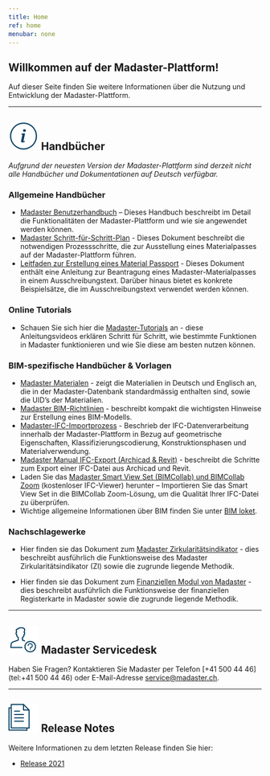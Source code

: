 ```yaml
---
title: Home
ref: home
menubar: none
---
```


## Willkommen auf der Madaster-Plattform!
Auf dieser Seite finden Sie weitere Informationen über die Nutzung und Entwicklung der Madaster-Plattform.

---

## <img class="header-img" src="/assets/images/767.svg"> Handbücher

_Aufgrund der neuesten Version der Madaster-Plattform sind derzeit nicht alle Handbücher und Dokumentationen auf Deutsch verfügbar._


### Allgemeine Handbücher

 * <a href="/files/ch/en/Madaster User Manual_EN.pdf" target="_blank">Madaster Benutzerhandbuch</a> – Dieses Handbuch beschreibt im Detail die Funktionalitäten der Madaster-Plattform und wie sie angewendet werden können.
 * <a href="/files/en/Madaster - Action Plan.pdf" target="_blank">Madaster Schritt-für-Schritt-Plan</a> - Dieses Dokument beschreibt die notwendigen Prozessschritte, die zur Ausstellung eines Materialpasses auf der Madaster-Plattform führen.
 * <a href="/files/ch/de/Tender Text Material Passport_CH-DE.pdf" target="_blank">Leitfaden zur Erstellung eines Material Passport</a> - Dieses Dokument enthält eine Anleitung zur Beantragung eines Madaster-Materialpasses in einem Ausschreibungstext. Darüber hinaus bietet es konkrete Beispielsätze, die im Ausschreibungstext verwendet werden können.

### Online Tutorials

* Schauen Sie sich hier die <a href="https://youtube.com/playlist?list=PLS17hWTtwLRTR64FSGzFuCeP7pB3Xlr_y" target="_blank">Madaster-Tutorials</a> an - diese Anleitungsvideos erklären Schritt für Schritt, wie bestimmte Funktionen in Madaster funktionieren und wie Sie diese am besten nutzen können.

### BIM-spezifische Handbücher & Vorlagen

  * <a href="/files/ch/de/Madaster Materialien.xlsx">Madaster Materialen</a> - zeigt die Materialien in Deutsch und Englisch an, die in der Madaster-Datenbank standardmässig enthalten sind, sowie die UID’s der Materialien.
 * <a href="/files/ch/de/IFC - Richtlinien_CH DE.pdf" target="_blank">Madaster BIM-Richtlinien</a> - beschreibt kompakt die wichtigsten Hinweise zur Erstellung eines BIM-Modells.
 * <a href="/files/ch/de/IFC-Importprozess_CH DE.pdf" target="_blank">Madaster-IFC-Importprozess</a> - Beschrieb der IFC-Datenverarbeitung innerhalb der Madaster-Plattform in Bezug auf geometrische Eigenschaften, Klassifizierungscodierung, Konstruktionsphasen und Materialverwendung.
 * <a href="/files/ch/de/Madaster BIM - IFC Export_CH DE.pdf" target="_blank">Madaster Manual IFC-Export (Archicad & Revit)</a> - beschreibt die Schritte zum Export einer IFC-Datei aus Archicad und Revit.
 * Laden Sie das <a href="http://www.bimcollab.com/en/Support/Support/Downloads/BIMcollab-ZOOM" target="_blank">Madaster Smart View Set (BIMCollab) und BIMCollab Zoom</a> (kostenloser IFC-Viewer) herunter – Importieren Sie das Smart View Set in die BIMCollab Zoom-Lösung, um die Qualität Ihrer IFC-Datei zu überprüfen.
 * Wichtige allgemeine Informationen über BIM finden Sie unter <a href="https://www.bimloket.nl/documents/BIM_basis_ILS_v1_0_DEU.pdf" target="_blank">BIM loket</a>.  



### Nachschlagewerke

  * Hier finden sie das Dokument zum <a href="/files/ch/de/Madaster Zirkularitätsindikator Erklärung-DACH.pdf" target="_blank">Madaster Zirkularitätsindikator</a>  - dies beschreibt ausführlich die Funktionsweise des Madaster Zirkularitätsindikator (ZI) sowie die zugrunde liegende Methodik.

 * Hier finden sie das Dokument zum <a href="/files/ch/de/Madaster Finanzielles Modul-DACH.pdf" target="_blank">Finanziellen Modul von Madaster</a>  - dies beschreibt ausführlich die Funktionsweise der finanziellen Registerkarte in Madaster sowie die zugrunde liegende Methodik.
 
---

## <img class="header-img" src="/assets/images/771.svg"> Madaster Servicedesk
Haben Sie Fragen? Kontaktieren Sie Madaster per Telefon [+41 500 44 46](tel:+41 500 44 46) oder E-Mail-Adresse <service@madaster.ch>.

---

## <img class="header-img" src="/assets/images/770.svg"> Release Notes

Weitere Informationen zu dem letzten Release finden Sie hier:

* <a href="/files/en/Madaster Release notes 2021.pdf" target="_blank">Release 2021</a>

